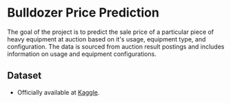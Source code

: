# **Bulldozer Price Prediction**

The goal of the project is to predict the sale price of a particular piece of heavy equipment at auction based on it's usage, equipment type, and configuration. The data is sourced from auction result postings and includes information on usage and equipment configurations.
## Dataset


- Officially available at [Kaggle](https://www.kaggle.com/c/bluebook-for-bulldozers/data).